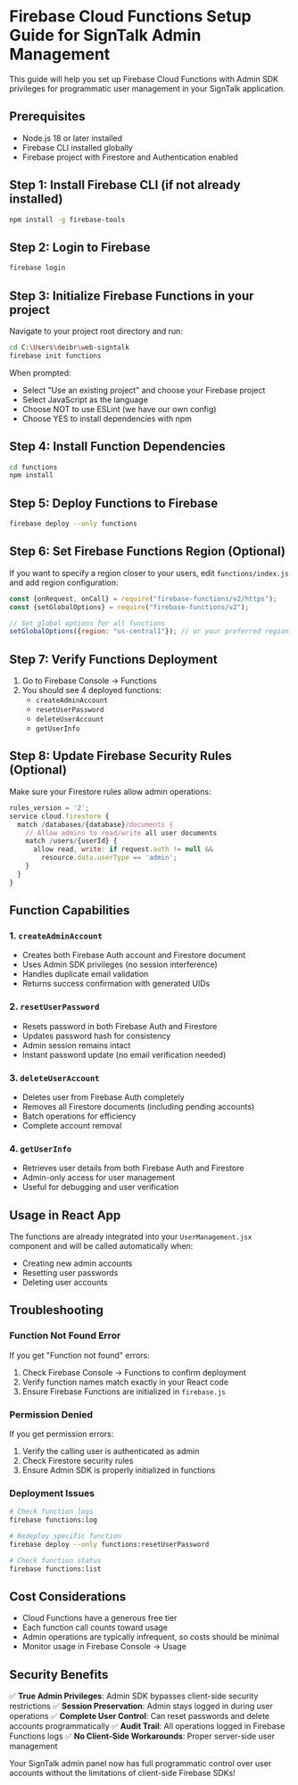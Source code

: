 # Firebase Cloud Functions Setup Guide for SignTalk Admin Management

This guide will help you set up Firebase Cloud Functions with Admin SDK privileges for programmatic user management in your SignTalk application.

## Prerequisites
- Node.js 18 or later installed
- Firebase CLI installed globally
- Firebase project with Firestore and Authentication enabled

## Step 1: Install Firebase CLI (if not already installed)
```bash
npm install -g firebase-tools
```

## Step 2: Login to Firebase
```bash
firebase login
```

## Step 3: Initialize Firebase Functions in your project
Navigate to your project root directory and run:
```bash
cd C:\Users\deibr\web-signtalk
firebase init functions
```

When prompted:
- Select "Use an existing project" and choose your Firebase project
- Select JavaScript as the language
- Choose NOT to use ESLint (we have our own config)
- Choose YES to install dependencies with npm

## Step 4: Install Function Dependencies
```bash
cd functions
npm install
```

## Step 5: Deploy Functions to Firebase
```bash
firebase deploy --only functions
```

## Step 6: Set Firebase Functions Region (Optional)
If you want to specify a region closer to your users, edit `functions/index.js` and add region configuration:

```javascript
const {onRequest, onCall} = require("firebase-functions/v2/https");
const {setGlobalOptions} = require("firebase-functions/v2");

// Set global options for all functions
setGlobalOptions({region: "us-central1"}); // or your preferred region
```

## Step 7: Verify Functions Deployment
1. Go to Firebase Console → Functions
2. You should see 4 deployed functions:
   - `createAdminAccount`
   - `resetUserPassword`
   - `deleteUserAccount`
   - `getUserInfo`

## Step 8: Update Firebase Security Rules (Optional)
Make sure your Firestore rules allow admin operations:

```javascript
rules_version = '2';
service cloud.firestore {
  match /databases/{database}/documents {
    // Allow admins to read/write all user documents
    match /users/{userId} {
      allow read, write: if request.auth != null && 
        resource.data.userType == 'admin';
    }
  }
}
```

## Function Capabilities

### 1. `createAdminAccount`
- Creates both Firebase Auth account and Firestore document
- Uses Admin SDK privileges (no session interference)
- Handles duplicate email validation
- Returns success confirmation with generated UIDs

### 2. `resetUserPassword`
- Resets password in both Firebase Auth and Firestore
- Updates password hash for consistency
- Admin session remains intact
- Instant password update (no email verification needed)

### 3. `deleteUserAccount`
- Deletes user from Firebase Auth completely
- Removes all Firestore documents (including pending accounts)
- Batch operations for efficiency
- Complete account removal

### 4. `getUserInfo`
- Retrieves user details from both Firebase Auth and Firestore
- Admin-only access for user management
- Useful for debugging and user verification

## Usage in React App

The functions are already integrated into your `UserManagement.jsx` component and will be called automatically when:
- Creating new admin accounts
- Resetting user passwords  
- Deleting user accounts

## Troubleshooting

### Function Not Found Error
If you get "Function not found" errors:
1. Check Firebase Console → Functions to confirm deployment
2. Verify function names match exactly in your React code
3. Ensure Firebase Functions are initialized in `firebase.js`

### Permission Denied
If you get permission errors:
1. Verify the calling user is authenticated as admin
2. Check Firestore security rules
3. Ensure Admin SDK is properly initialized in functions

### Deployment Issues
```bash
# Check function logs
firebase functions:log

# Redeploy specific function
firebase deploy --only functions:resetUserPassword

# Check function status
firebase functions:list
```

## Cost Considerations
- Cloud Functions have a generous free tier
- Each function call counts toward usage
- Admin operations are typically infrequent, so costs should be minimal
- Monitor usage in Firebase Console → Usage

## Security Benefits
✅ **True Admin Privileges**: Admin SDK bypasses client-side security restrictions
✅ **Session Preservation**: Admin stays logged in during user operations
✅ **Complete User Control**: Can reset passwords and delete accounts programmatically
✅ **Audit Trail**: All operations logged in Firebase Functions logs
✅ **No Client-Side Workarounds**: Proper server-side user management

Your SignTalk admin panel now has full programmatic control over user accounts without the limitations of client-side Firebase SDKs!